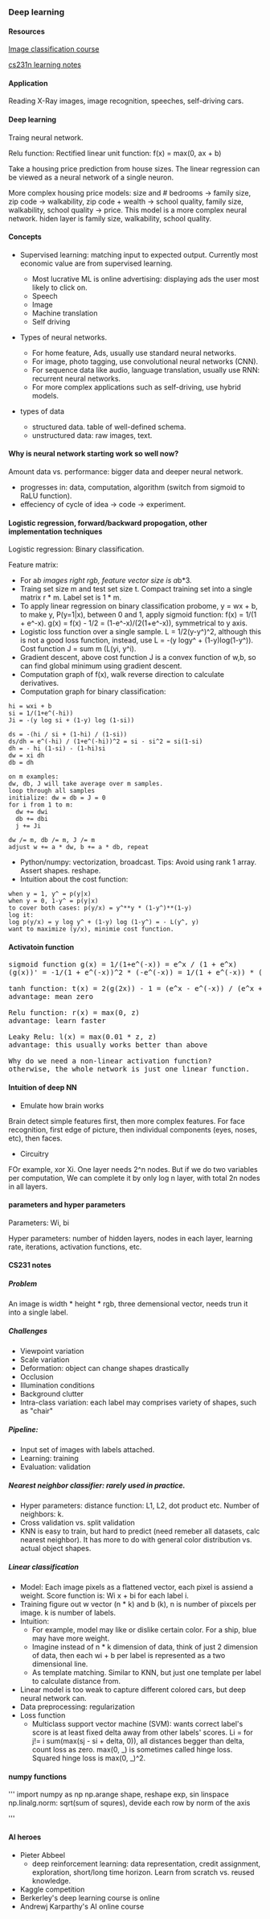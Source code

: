 ### Deep learning
#### Resources
[Image classification course](https://cs231n.github.io/)

[cs231n learning notes](#cs231n)

#### Application
Reading X-Ray images, image recognition, speeches, self-driving cars.


#### Deep learning
Traing neural network.

Relu function: Rectified linear unit function:
f(x) = max(0, ax + b)

Take a housing price prediction from house sizes. The linear regression
can be viewed as a neural network of a single neuron.

More complex housing price models: size and # bedrooms -> family size, zip code -> walkability,
zip code + wealth -> school quality, family size, walkability, school quality -> price.
This model is a more complex neural network. hiden layer is family size, walkability, school quality.

#### Concepts
* Supervised learning: matching input to expected output.
Currently most economic value are from supervised learning.
    * Most lucrative ML is online advertising: displaying ads the user most likely to click on.
    * Speech
    * Image
    * Machine translation
    * Self driving

* Types of neural networks.
    * For home feature, Ads, usually use standard neural networks.
    * For image, photo tagging, use convolutional neural networks (CNN).
    * For sequence data like audio, language translation, usually use RNN: recurrent neural networks.
    * For more complex applications such as self-driving, use hybrid models.

* types of data
    * structured data. table of well-defined schema.
    * unstructured data: raw images, text.

#### Why is neural network starting work so well now?
Amount data vs. performance: bigger data and deeper neural network.
* progresses in: data, computation, algorithm (switch from sigmoid to RaLU function).
* effeciency of cycle of idea -> code -> experiment.

#### Logistic regression, forward/backward propogation, other implementation techniques

Logistic regression: Binary classification.

Feature matrix:
* For a*b images right rgb, feature vector size is a*b*3.
* Traing set size m and test set size t. Compact training set into a single matrix r * m.
Label set is 1 * m.
* To apply linear regression on binary classification probome, y = wx + b, to make y,
P(y=1|x), between 0 and 1, apply sigmoid function: f(x) = 1/(1 + e^-x). g(x) = f(x) - 1/2 =
(1-e^-x)/(2(1+e^-x)), symmetrical to y axis.
* Logistic loss function over a single sample. L = 1/2(y-y^)^2, although this is not a good loss
function, instead, use L = -(y logy^ + (1-y)log(1-y^)). Cost function J = sum m (L(yi, y^i).
* Gradient descent, above cost function J is a convex function of w,b, so can find global minimum
using gradient descent.
* Computation graph of f(x), walk reverse direction to calculate derivatives.
* Computation graph for binary classification:

```
hi = wxi + b
si = 1/(1+e^(-hi))
Ji = -(y log si + (1-y) log (1-si))

ds = -(hi / si + (1-hi) / (1-si))
ds/dh = e^(-hi) / (1+e^(-hi))^2 = si - si^2 = si(1-si)
dh = - hi (1-si) - (1-hi)si
dw = xi dh
db = dh

on m examples:
dw, db, J will take average over m samples.
loop through all samples
initialize: dw = db = J = 0
for i from 1 to m:
  dw += dwi
  db += dbi
  j += Ji

dw /= m, db /= m, J /= m
adjust w += a * dw, b += a * db, repeat
```
* Python/numpy: vectorization, broadcast. Tips: Avoid using rank 1 array. Assert shapes. reshape.
* Intuition about the cost function:
```
when y = 1, y^ = p(y|x)
when y = 0, 1-y^ = p(y|x)
to cover both cases: p(y/x) = y^**y * (1-y^)**(1-y)
log it:
log p(y/x) = y log y^ + (1-y) log (1-y^) = - L(y^, y)
want to maximize (y/x), minimie cost function.
```

#### Activatoin function
<pre>
sigmoid function g(x) = 1/(1+e^(-x)) = e^x / (1 + e^x)
(g(x))' = -1/(1 + e^(-x))^2 * (-e^(-x)) = 1/(1 + e^(-x)) * (1/(1 + e^(-x)) -1)

tanh function: t(x) = 2(g(2x)) - 1 = (e^x - e^(-x)) / (e^x + e^(-x))
advantage: mean zero

Relu function: r(x) = max(0, z)
advantage: learn faster

Leaky Relu: l(x) = max(0.01 * z, z)
advantage: this usually works better than above

Why do we need a non-linear activation function?
otherwise, the whole network is just one linear function.
</pre>

#### Intuition of deep NN
* Emulate how brain works

Brain detect simple features first, then more complex features. For face recognition,
first edge of picture, then individual components (eyes, noses, etc), then faces.

* Circuitry

FOr example, xor Xi. One layer needs 2^n nodes. But if we do two variables per computation,
We can complete it by only log n layer, with total 2n nodes in all layers.

#### parameters and hyper parameters

Parameters: Wi, bi

Hyper parameters: number of hidden layers, nodes in each layer, learning rate, iterations,
activation functions, etc.

#### <a name="cs231n"></a> CS231 notes
##### Problem
 An image is width * height * rgb, three demensional vector,
needs trun it into a single label.

##### Challenges
* Viewpoint variation
* Scale variation
* Deformation: object can change shapes drastically
* Occlusion
* Illumination conditions
* Background clutter
* Intra-class variation: each label may comprises variety of shapes, such as "chair"

##### Pipeline:
* Input set of images with labels attached.
* Learning: training
* Evaluation: validation

##### Nearest neighbor classifier: rarely used in practice.
* Hyper parameters: distance function: L1, L2, dot product etc. Number of neighbors: k.
* Cross validation vs. split validation
* KNN is easy to train, but hard to predict (need remeber all datasets, calc nearest neighbor). It has more to do with
general color distribution vs. actual object shapes.

##### Linear classification
* Model: Each image pixels as a flattened vector, each pixel is assiend a weight. Score function
is: Wi x + bi for each label i.
* Training figure out w vector (n * k) and b (k), n is number of pixcels per image. k is number of labels.
* Intuition:
    * For example, model may like or dislike certain color. For a ship, blue may have more weight.
    * Imagine instead of n * k dimension of data, think of just 2 dimension of data, then each
    wi + b per label is represented as a two dimensional line.
    * As template matching. Similar to KNN, but just one template per label to calculate distance from.
* Linear model is too weak to capture different colored cars, but deep neural network can.
* Data preprocessing: regularization
* Loss function
    * Multiclass support vector machine (SVM): wants correct label's score is at least fixed delta
    away from other labels' scores. Li = for j!= i sum(max(sj - si + delta, 0)), all distances begger
    than delta, count loss as zero. max(0, _) is sometimes called hinge loss. Squared hinge loss is
    max(0, _)^2.

#### numpy functions
'''
import numpy as np
np.arange
shape, reshape
exp, sin
linspace
np.linalg.norm: sqrt(sum of squres), devide each row by norm of the axis

'''

#### AI heroes
* Pieter Abbeel
    * deep reinforcement learning: data representation, credit assignment, exploration, short/long
    time horizon. Learn from scratch vs. reused knowledge.
* Kaggle competition
* Berkerley's deep learning course is online
* Andrewj Karparthy's AI online course